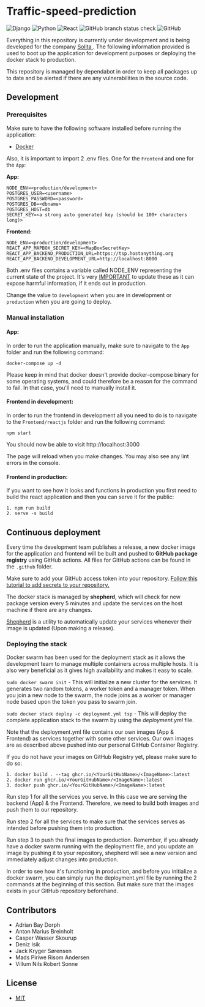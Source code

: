 # Traffic-speed-prediction
![Django](https://img.shields.io/badge/django-%23092E20.svg?style=for-the-badge&logo=django&logoColor=white)
![Python](https://img.shields.io/badge/python-3670A0?style=for-the-badge&logo=python&logoColor=ffdd54)
![React](https://img.shields.io/badge/react-%2320232a.svg?style=for-the-badge&logo=react&logoColor=%2361DAFB)
![GitHub branch status check](https://img.shields.io/github/checks-status/denizisik58/traffic-speed-prediction/main?logo=GitHub&style=for-the-badge)
![GitHub](https://img.shields.io/github/license/denizisik58/traffic-speed-prediction?style=for-the-badge)

Everything in this repository is currently under development and is being developed for the company <u>[Solita](https://www.solita.fi/en/?utm_campaign=EST:+Brand&utm_term=solita&utm_source=adwords&utm_medium=ppc&hsa_kw=solita&hsa_acc=2178929025&hsa_mt=e&hsa_grp=123766618555&hsa_tgt=kwd-334844187&hsa_src=g&hsa_cam=13334249436&hsa_net=adwords&hsa_ad=525097120039&hsa_ver=3&gclid=CjwKCAjw9-KTBhBcEiwAr19igyzTDgaTbxDB4OXuDHPWwFqxYIEXXrlGfyWRza2-p1sCwaj-uH7nPBoCzR4QAvD_BwE) </u>. The following information provided is used to boot up the application for development purposes or deploying the docker stack to production.


This repository is managed by dependabot in order to keep all packages up to date and be alerted if there are any vulnerabilities in the source code.
## Development

### Prerequisites
Make sure to have the following software installed before running the application:
- [Docker](https://www.docker.com/)


Also, it is important to import 2 .env files. One for the `Frontend` and one for the `App`:

**App:**
```
NODE_ENV=<production/development>
POSTGRES_USER=<username>
POSTGRES_PASSWORD=<password>
POSTGRES_DB=<dbname>
POSTGRES_HOST=db
SECRET_KEY=<a strong auto generated key (should be 100+ characters long)>
```

**Frontend:**

```
NODE_ENV=<production/development>
REACT_APP_MAPBOX_SECRET_KEY=<MapBoxSecretKey>
REACT_APP_BACKEND_PRODUCTION_URL=https://tsp.hostanything.org
REACT_APP_BACKEND_DEVELOPMENT_URL=http://localhost:8000
```

Both .env files contains a variable called NODE_ENV representing the current state of the project. It's very <u>IMPORTANT</u> to update these as it can expose harmful information, if it ends out in production. 

Change the value to `development` when you are in development or `production` when you are going to deploy.


### Manual installation

#### App:
In order to run the application manually, make sure to navigate to the `App` folder and run the following command:

```docker-compose up -d```

Please keep in mind that docker doesn't provide docker-compose binary for some operating systems, and could therefore be a reason for the command to fail. In that case, you'll need to manually install it.

#### Frontend in development:

In order to run the frontend in development all you need to do is to navigate to the `Frontend/reactjs` folder and run the following command:

`npm start`

You should now be able to visit http://localhost:3000

The page will reload when you make changes.
You may also see any lint errors in the console.

#### Frontend in production:
If you want to see how it looks and functions in production you first need to build the react application and then you can serve it for the public:

```
1. npm run build
2. serve -s build
```



## Continuous deployment

Every time the development team publishes a release, a new docker image for the application and frontend will be built and pushed to **GitHub package registry** using GitHub actions. All files for GitHub actions can be found in the `.github` folder.

Make sure to add your GitHub access token into your repository. [Follow this tutorial to add secrets to your repository.](https://github.com/Azure/actions-workflow-samples/blob/master/assets/create-secrets-for-GitHub-workflows.md)

The docker stack is managed by **shepherd**, which will check for new package version every 5 minutes and update the services on the host machine if there are any changes.

[Shepherd](https://github.com/djmaze/shepherd) is a utility to automatically update your services whenever their image is updated (Upon making a release).


### Deploying the stack

Docker swarm has been used for the deployment stack as it allows the development team to manage multiple containers across multiple hosts. It is also very beneficial as it gives high availability and makes it easy to scale.

`sudo docker swarm init` - This will initialize a new cluster for the services. It generates two random tokens, a worker token and a manager token. When you join a new node to the swarm, the node joins as a worker or manager node based upon the token you pass to swarm join.

`sudo docker stack deploy -c deployment.yml tsp` - This will deploy the complete application stack to the swarm by using the *deployment.yml* file.


Note that the deployment.yml file contains our own images (App & Frontend) as services together with some other services. Our own images are as described above pushed into our personal GitHub Container Registry. 

If you do not have your images on GitHub Registry yet, please make sure to do so:
```
1. docker build . --tag ghcr.io/<YourGitHubName>/<ImageName>:latest
2. docker run ghcr.io/<YourGitHubName>/<ImageName>:latest
3. docker push ghcr.io/<YourGitHubName>/<ImageName>:latest
```


Run step 1 for all the services you serve. In this case we are serving the backend (App) & the Frontend. Therefore, we need to build both images and push them to our repository.

Run step 2 for all the services to make sure that the services serves as intended before pushing them into production.

Run step 3 to push the final images to production. Remember, if you already have a docker swarm running with the deployment file, and you update an image by pushing it to your repository, shepherd will see a new version and immediately adjust changes into production.


In order to see how it's functioning in production, and before you initialize a docker swarm, you can simply run the deployment.yml file by running the 2 commands at the beginning of this section. But make sure that the images exists in your GitHub repository beforehand.


## Contributors
- Adrian Bay Dorph
- Anton Marius Breinholt
- Casper Wasser Skourup
- Deniz Isik
- Jack Kryger Sørensen
- Mads Piriwe Risom Andersen
- Villum Nils Robert Sonne

## License
- [MIT](https://github.com/denizisik58/traffic-speed-prediction/blob/main/LICENSE)

